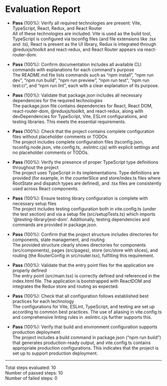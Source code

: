 # Evaluation Report

- **Pass** (100%): Verify all required technologies are present: Vite, TypeScript, React, Redux, and React Router  
  All of these technologies are included. Vite is used as the build tool, TypeScript is configured via tsconfig files (and file extensions like .tsx and .ts), React is present as the UI library, Redux is integrated through @reduxjs/toolkit and react-redux, and React Router appears via react-router-dom.

- **Pass** (100%): Confirm documentation includes all available CLI commands with explanations for each command's purpose  
  The README.md file lists commands such as “npm install”, “npm run dev”, “npm run build”, “npm run preview”, “npm run test”, “npm run test:ci”, and “npm run lint”, each with a clear explanation of its purpose.

- **Pass** (100%): Validate that package.json includes all necessary dependencies for the required technologies  
  The package.json file contains dependencies for React, React DOM, react-router-dom, @reduxjs/toolkit, and react-redux, along with devDependencies for TypeScript, Vite, ESLint configurations, and testing libraries. This meets the essential requirements.

- **Pass** (100%): Check that the project contains complete configuration files without placeholder comments or TODOs  
  The project includes complete configuration files (tsconfig.json, tsconfig.node.json, vite.config.ts, .eslintrc.cjs) with explicit settings and no placeholder comments or TODOs.

- **Pass** (100%): Verify the presence of proper TypeScript type definitions throughout the project  
  The project uses TypeScript in its implementations. Type definitions are provided (for example, in the counterSlice and store/index.ts files where RootState and dispatch types are defined), and .tsx files are consistently used across React components.

- **Pass** (100%): Ensure testing library configuration is complete with necessary setup files  
  The project includes testing configuration both in vite.config.ts (under the test section) and via a setup file (src/setupTests.ts) which imports '@testing-library/jest-dom'. Additionally, testing dependencies and commands are provided in package.json.

- **Pass** (100%): Confirm that the project structure includes directories for components, state management, and routing  
  The provided structure clearly shows directories for components (src/components), pages (src/pages), store (src/store with slices), and routing (the RouterConfig in src/router.tsx), fulfilling this requirement.

- **Pass** (100%): Validate that the entry point files for the application are properly defined  
  The entry point (src/main.tsx) is correctly defined and referenced in the index.html file. The application is bootstrapped with ReactDOM and integrates the Redux store and routing as expected.

- **Pass** (100%): Check that all configuration follows established best practices for each technology  
  The configurations for Vite, ESLint, TypeScript, and testing are set up according to common best practices. The use of aliasing in vite.config.ts and comprehensive linting rules in .eslintrc.cjs further supports this.

- **Pass** (100%): Verify that build and environment configuration supports production deployment  
  The project includes a build command in package.json (“npm run build”) that generates production-ready output, and vite.config.ts contains appropriate production configurations. This indicates that the project is set up to support production deployment.

---

Total steps evaluated: 10  
Number of passed steps: 10  
Number of failed steps: 0